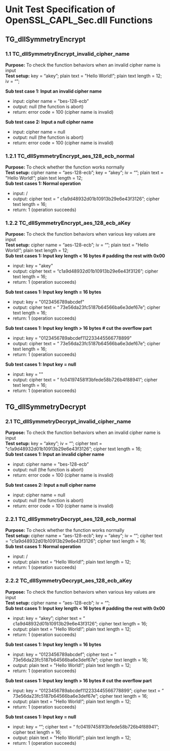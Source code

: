 # Unit Test Specification of OpenSSL_CAPL_Sec.dll Functions

## TG_dllSymmetryEncrypt

### 1.1 TC_dllSymmetryEncrypt_invalid_cipher_name
**Purpose:** To check the function behaviors when an invalid cipher name is input <br>
**Test setup:** key = “akey”; plain text = "Hello World!”; plain text length = 12; iv = “”;  <br>

**Sub test case 1: Input an invalid cipher name**
* input: cipher name = "bes-128-ecb” 
* output: null (the function is abort) 
* return: error code = 100 (cipher name is invalid) 

**Sub test case 2: Input a null cipher name** 
* input: cipher name = null 
* output: null (the function is abort)
* return: error code = 100 (cipher name is invalid)

### 1.2.1 TC_dllSymmetryEncrypt_aes_128_ecb_normal
**Purpose:** To check whether the function works normally<br>
**Test setup:** cipher name = “aes-128-ecb”; key = “akey”; iv = “”; plain text = "Hello World!”; plain text length = 12;<br>
**Sub test cases 1: Normal operation**
* input: /
* output: cipher text = “ c1a9d48932d01b10913b29e6e43f3126”; cipher text length = 16;
* return: 1 (operation succeeds)

### 1.2.2 TC_dllSymmetryEncrypt_aes_128_ecb_aKey
**Purpose:** To check the function behaviors when various key values are input<br>
**Test setup:** cipher name = “aes-128-ecb”; iv = “”; plain text = "Hello World!”; plain text length = 12; <br>
**Sub test cases 1: Input key length < 16 bytes # padding the rest with 0x00**
* input: key = "akey"
* output: cipher text = “c1a9d48932d01b10913b29e6e43f3126”; cipher text length = 16;
* return: 1 (operation succeeds)

**Sub test cases 1: Input key length = 16 bytes**
* input: key = "0123456789abcdef"
* output: cipher text = “ 73e56da23fc5187b64566ba6e3def67e”; cipher text length = 16;
* return: 1 (operation succeeds)

**Sub test cases 1: Input key length > 16 bytes # cut the overflow part**
* input: key = "0123456789abcdef112233445566778899"
* output: cipher text = “ 73e56da23fc5187b64566ba6e3def67e”; cipher text length = 16;
* return: 1 (operation succeeds)

**Sub test cases 1: Input key = null**
* input: key = ""
* output: cipher text = “ fc041974581f3bfede58b726b4f88941”; cipher text length = 16;
* return: 1 (operation succeeds)


## TG_dllSymmetryDecrypt

### 2.1 TC_dllSymmetryDecrypt_invalid_cipher_name
**Purpose:** To check the function behaviors when an invalid cipher name is input<br>
**Test setup:** key = “akey”; iv = “”; cipher text = "c1a9d48932d01b10913b29e6e43f3126”; cipher text length = 16; <br>
**Sub test cases 1: Input an invalid cipher name**
* input: cipher name = "bes-128-ecb”
* output: null (the function is abort)
* return: error code = 100 (cipher name is invalid)

**Sub test cases 2: Input a null cipher name**
* input: cipher name = null
* output: null (the function is abort)
* return: error code = 100 (cipher name is invalid)

### 2.2.1 TC_dllSymmetryDecrypt_aes_128_ecb_normal 
**Purpose:** To check whether the function works normally<br>
**Test setup:** cipher name = “aes-128-ecb”; key = “akey”; iv = “”; cipher text = "c1a9d48932d01b10913b29e6e43f3126”; cipher text length = 16;  <br>
**Sub test cases 1: Normal operation**
* input: /
* output: plain text = “Hello World!”; plain text length = 12;
* return: 1 (operation succeeds)

### 2.2.2 TC_dllSymmetryDecrypt_aes_128_ecb_aKey
**Purpose:** To check the function behaviors when various key values are input<br>
**Test setup:** cipher name = “aes-128-ecb”; iv = “”;   <br>
**Sub test cases 1: Input key length < 16 bytes # padding the rest with 0x00**
* input: key = “akey”; cipher text = “ c1a9d48932d01b10913b29e6e43f3126”; cipher text length = 16;
* output: plain text = "Hello World!”; plain text length = 12;
* return: 1 (operation succeeds)

**Sub test cases 1: Input key length = 16 bytes**
* input: key = “0123456789abcdef”; cipher text = “ 73e56da23fc5187b64566ba6e3def67e”; cipher text length = 16;
* output: plain text = "Hello World!”; plain text length = 12;
* return: 1 (operation succeeds)

**Sub test cases 1: Input key length > 16 bytes # cut the overflow part**
* input: key = “0123456789abcdef112233445566778899”; cipher text = “ 73e56da23fc5187b64566ba6e3def67e”; cipher text length = 16;
* output: plain text = "Hello World!”; plain text length = 12;
* return: 1 (operation succeeds)

**Sub test cases 1: Input key = null**
* input: key = “”; cipher text = “ fc041974581f3bfede58b726b4f88941”; cipher text length = 16;
* output: plain text = "Hello World!”; plain text length = 12;
* return: 1 (operation succeeds)
